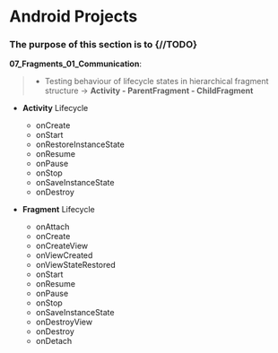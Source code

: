 # Android Projects
### The purpose of this section is to {//TODO}

__07_Fragments_01_Communication__:<br>
> - Testing behaviour of lifecycle states in hierarchical fragment structure -> __Activity - ParentFragment - ChildFragment__
- __Activity__ Lifecycle 
  - onCreate
  - onStart
  - onRestoreInstanceState
  - onResume
  - onPause
  - onStop
  - onSaveInstanceState
  - onDestroy
  
- __Fragment__ Lifecycle
  - onAttach
  - onCreate
  - onCreateView
  - onViewCreated
  - onViewStateRestored
  - onStart
  - onResume
  - onPause
  - onStop
  - onSaveInstanceState
  - onDestroyView
  - onDestroy 
  - onDetach
